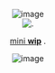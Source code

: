 <p align="center"


![image](https://github.com/user-attachments/assets/4eb6b4c0-df32-41ac-b2c3-271ba0cd3a44)
<br>
 ![.](https://i.postimg.cc/Nj8nJLFn/BFE1609F-1890-4E1B-9253-60C8D86AB1BB.gif)

<p align="center"

<ins>mini **wip**</ins> .

<p align="center"
 
![image](https://github.com/user-attachments/assets/4d1b6185-28c9-4e9a-8346-52b760e48715)

